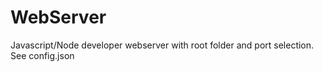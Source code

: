 # WebServer

Javascript/Node developer webserver with root folder and port selection.
See config.json


